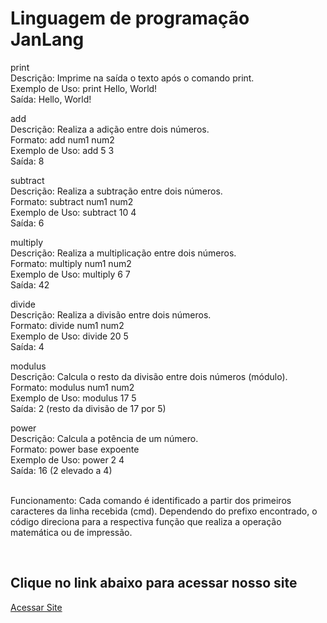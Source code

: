 # Linguagem de programação JanLang <br>
<p>print<br>
Descrição: Imprime na saída o texto após o comando print.<br>
Exemplo de Uso: print Hello, World!<br>
Saída: Hello, World!<br>

add<br>
Descrição: Realiza a adição entre dois números.<br>
Formato: add num1 num2<br>
Exemplo de Uso: add 5 3<br>
Saída: 8<br>

subtract<br>
Descrição: Realiza a subtração entre dois números.<br>
Formato: subtract num1 num2<br>
Exemplo de Uso: subtract 10 4<br>
Saída: 6<br>

multiply<br>
Descrição: Realiza a multiplicação entre dois números.<br>
Formato: multiply num1 num2<br>
Exemplo de Uso: multiply 6 7<br>
Saída: 42<br>

divide<br>
Descrição: Realiza a divisão entre dois números.<br>
Formato: divide num1 num2<br>
Exemplo de Uso: divide 20 5<br>
Saída: 4<br>

modulus<br>
Descrição: Calcula o resto da divisão entre dois números (módulo).<br>
Formato: modulus num1 num2<br>
Exemplo de Uso: modulus 17 5<br>
Saída: 2 (resto da divisão de 17 por 5)<br>

power<br>
Descrição: Calcula a potência de um número.<br>
Formato: power base expoente<br>
Exemplo de Uso: power 2 4<br>
Saída: 16 (2 elevado a 4)<br>
<br>

Funcionamento:
Cada comando é identificado a partir dos primeiros caracteres da linha recebida (cmd). Dependendo do prefixo encontrado, o código direciona para a respectiva função que realiza a operação matemática ou de impressão.</p><br>

<h2>Clique no link abaixo para acessar nosso site</h2>
<a href="https://jan-lang-beta.vercel.app">Acessar Site</a>